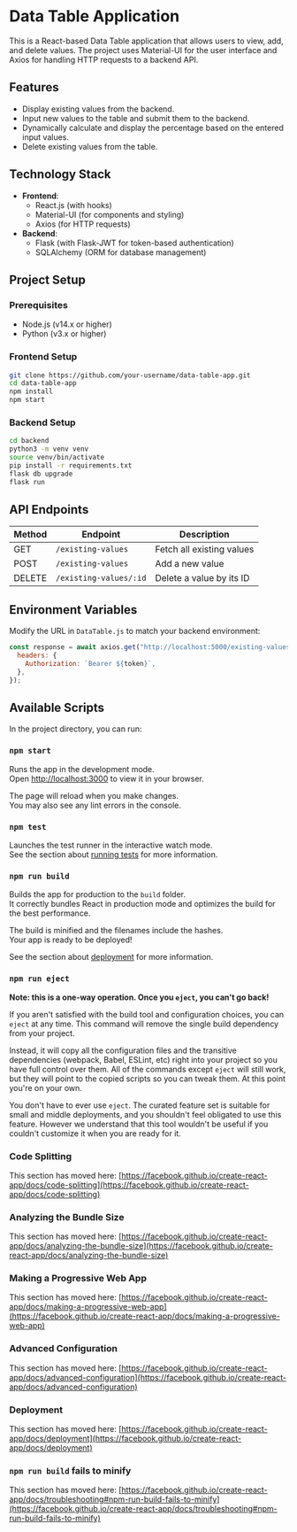 # Data Table Application

This is a React-based Data Table application that allows users to view, add, and delete values. The project uses Material-UI for the user interface and Axios for handling HTTP requests to a backend API.

## Features

- Display existing values from the backend.
- Input new values to the table and submit them to the backend.
- Dynamically calculate and display the percentage based on the entered input values.
- Delete existing values from the table.

## Technology Stack

- **Frontend**:
  - React.js (with hooks)
  - Material-UI (for components and styling)
  - Axios (for HTTP requests)
- **Backend**:
  - Flask (with Flask-JWT for token-based authentication)
  - SQLAlchemy (ORM for database management)

## Project Setup

### Prerequisites

- Node.js (v14.x or higher)
- Python (v3.x or higher)

### Frontend Setup

```bash
git clone https://github.com/your-username/data-table-app.git
cd data-table-app
npm install
npm start
```

### Backend Setup

```bash
cd backend
python3 -m venv venv
source venv/bin/activate
pip install -r requirements.txt
flask db upgrade
flask run
```

## API Endpoints

| Method | Endpoint               | Description               |
| ------ | ---------------------- | ------------------------- |
| GET    | `/existing-values`     | Fetch all existing values |
| POST   | `/existing-values`     | Add a new value           |
| DELETE | `/existing-values/:id` | Delete a value by its ID  |

## Environment Variables

Modify the URL in `DataTable.js` to match your backend environment:

```javascript
const response = await axios.get("http://localhost:5000/existing-values", {
  headers: {
    Authorization: `Bearer ${token}`,
  },
});
```

## Available Scripts

In the project directory, you can run:

### `npm start`

Runs the app in the development mode.\
Open [http://localhost:3000](http://localhost:3000) to view it in your browser.

The page will reload when you make changes.\
You may also see any lint errors in the console.

### `npm test`

Launches the test runner in the interactive watch mode.\
See the section about [running tests](https://facebook.github.io/create-react-app/docs/running-tests) for more information.

### `npm run build`

Builds the app for production to the `build` folder.\
It correctly bundles React in production mode and optimizes the build for the best performance.

The build is minified and the filenames include the hashes.\
Your app is ready to be deployed!

See the section about [deployment](https://facebook.github.io/create-react-app/docs/deployment) for more information.

### `npm run eject`

**Note: this is a one-way operation. Once you `eject`, you can't go back!**

If you aren't satisfied with the build tool and configuration choices, you can `eject` at any time. This command will remove the single build dependency from your project.

Instead, it will copy all the configuration files and the transitive dependencies (webpack, Babel, ESLint, etc) right into your project so you have full control over them. All of the commands except `eject` will still work, but they will point to the copied scripts so you can tweak them. At this point you're on your own.

You don't have to ever use `eject`. The curated feature set is suitable for small and middle deployments, and you shouldn't feel obligated to use this feature. However we understand that this tool wouldn't be useful if you couldn't customize it when you are ready for it.

### Code Splitting

This section has moved here: [https://facebook.github.io/create-react-app/docs/code-splitting](https://facebook.github.io/create-react-app/docs/code-splitting)

### Analyzing the Bundle Size

This section has moved here: [https://facebook.github.io/create-react-app/docs/analyzing-the-bundle-size](https://facebook.github.io/create-react-app/docs/analyzing-the-bundle-size)

### Making a Progressive Web App

This section has moved here: [https://facebook.github.io/create-react-app/docs/making-a-progressive-web-app](https://facebook.github.io/create-react-app/docs/making-a-progressive-web-app)

### Advanced Configuration

This section has moved here: [https://facebook.github.io/create-react-app/docs/advanced-configuration](https://facebook.github.io/create-react-app/docs/advanced-configuration)

### Deployment

This section has moved here: [https://facebook.github.io/create-react-app/docs/deployment](https://facebook.github.io/create-react-app/docs/deployment)

### `npm run build` fails to minify

This section has moved here: [https://facebook.github.io/create-react-app/docs/troubleshooting#npm-run-build-fails-to-minify](https://facebook.github.io/create-react-app/docs/troubleshooting#npm-run-build-fails-to-minify)
